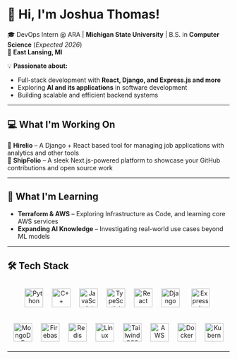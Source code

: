 # 👋 Hi, I'm Joshua Thomas!

🎓 DevOps Intern @ ARA | **Michigan State University** | B.S. in **Computer Science** (*Expected 2026*)  
📍 **East Lansing, MI**  

💡 **Passionate about:**  
- Full-stack development with **React, Django, and Express.js and more**  
- Exploring **AI and its applications** in software development  
- Building scalable and efficient backend systems  

---

## 💻 What I'm Working On  
🔹 **Hirelio** – A Django + React based tool for managing job applications with analytics and other tools  
🔹 **ShipFolio** – A sleek Next.js-powered platform to showcase your GitHub contributions and open source work

---

## 🌱 **What I'm Learning**
- **Terraform & AWS** – Exploring Infrastructure as Code, and learning core AWS services
- **Expanding AI Knowledge** – Investigating real-world use cases beyond ML models


---

## 🛠 **Tech Stack**

<p align="center">
  <!-- Row 1 -->
  <img src="https://cdn.jsdelivr.net/gh/devicons/devicon/icons/python/python-original.svg" height="42" alt="Python" style="margin:8px;" />
  <img src="https://cdn.jsdelivr.net/gh/devicons/devicon/icons/cplusplus/cplusplus-original.svg" height="42" alt="C++" style="margin:8px;" />
  <img src="https://cdn.jsdelivr.net/gh/devicons/devicon/icons/javascript/javascript-original.svg" height="42" alt="JavaScript" style="margin:8px;" />
  <img src="https://cdn.jsdelivr.net/gh/devicons/devicon/icons/typescript/typescript-original.svg" height="42" alt="TypeScript" style="margin:8px;" />
  <img src="https://cdn.jsdelivr.net/gh/devicons/devicon/icons/react/react-original.svg" height="42" alt="React" style="margin:8px;" />
  <img src="https://cdn.jsdelivr.net/gh/devicons/devicon/icons/django/django-plain.svg" height="42" alt="Django" style="margin:8px;" />
  <!-- Express is black; add a light chip for dark mode -->
  <img src="https://cdn.jsdelivr.net/gh/devicons/devicon/icons/express/express-original.svg" height="42" alt="Express.js" style="margin:8px; background:#fff; border-radius:8px; padding:6px;" />
</p>

<p align="center">
  <!-- Row 2 -->
  <img src="https://cdn.jsdelivr.net/gh/devicons/devicon/icons/mongodb/mongodb-original.svg" height="42" alt="MongoDB" style="margin:8px;" />
  <img src="https://cdn.jsdelivr.net/gh/devicons/devicon/icons/firebase/firebase-plain.svg" height="42" alt="Firebase" style="margin:8px;" />
  <img src="https://cdn.jsdelivr.net/gh/devicons/devicon/icons/redis/redis-original.svg" height="42" alt="Redis" style="margin:8px;" />
  <img src="https://cdn.jsdelivr.net/gh/devicons/devicon/icons/linux/linux-original.svg" height="42" alt="Linux" style="margin:8px;" />
  <img src="https://cdn.jsdelivr.net/gh/devicons/devicon/icons/tailwindcss/tailwindcss-original.svg" height="42" alt="TailwindCSS" style="margin:8px;" />
  <img src="https://cdn.jsdelivr.net/gh/devicons/devicon/icons/amazonwebservices/amazonwebservices-original-wordmark.svg" height="42" alt="AWS" style="margin:8px;" />
  <img src="https://cdn.jsdelivr.net/gh/devicons/devicon/icons/docker/docker-plain.svg" height="42" alt="Docker" style="margin:8px;" />
  <img src="https://cdn.jsdelivr.net/gh/devicons/devicon/icons/kubernetes/kubernetes-plain.svg" height="42" alt="Kubernetes" style="margin:8px;" />
</p>


---



